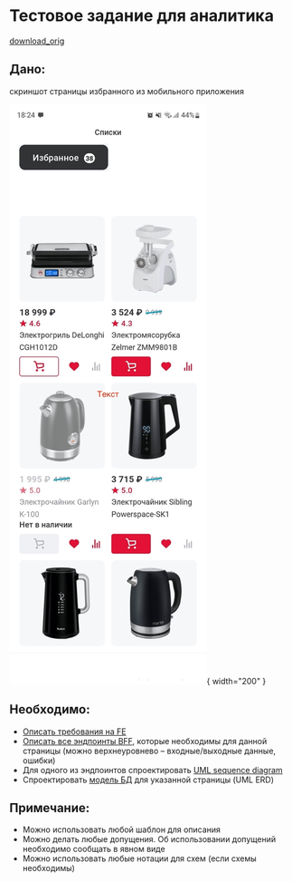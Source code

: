 # Тестовое задание для аналитика
[download_orig](Тестовое_задание_для_аналитика_вводное.docx)

## Дано:

скриншот страницы избранного из мобильного приложения

![](favor_products_pic.jpg){ width="200" }

## Необходимо:

- [Описать требования на FE](requirements_fe.md)
- [Описать все эндпоинты BFF](endpoints_bff.md), которые необходимы для данной страницы (можно верхнеуровнево – входные/выходные данные, ошибки)
- Для одного из эндпоинтов спроектировать [UML sequence diagram](sequence_diagram.md)
- Спроектировать [модель БД](model_db.md) для указанной страницы (UML ERD) 

## Примечание:

- Можно использовать любой шаблон для описания
- Можно делать любые допущения. Об использовании допущений необходимо сообщать в явном виде
- Можно использовать любые нотации для схем (если схемы необходимы)